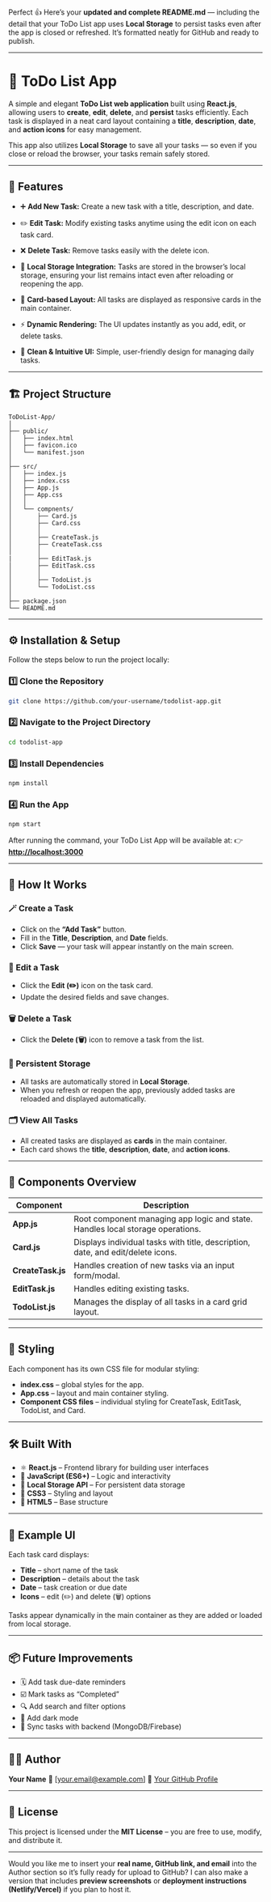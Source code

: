 Perfect 👍
Here’s your **updated and complete README.md** — including the detail that your ToDo List app uses **Local Storage** to persist tasks even after the app is closed or refreshed.
It’s formatted neatly for GitHub and ready to publish.

---

# 📝 ToDo List App

A simple and elegant **ToDo List web application** built using **React.js**, allowing users to **create**, **edit**, **delete**, and **persist** tasks efficiently. Each task is displayed in a neat card layout containing a **title**, **description**, **date**, and **action icons** for easy management.

This app also utilizes **Local Storage** to save all your tasks — so even if you close or reload the browser, your tasks remain safely stored.

---

## 🚀 Features

* ➕ **Add New Task:**
  Create a new task with a title, description, and date.

* ✏️ **Edit Task:**
  Modify existing tasks anytime using the edit icon on each task card.

* ❌ **Delete Task:**
  Remove tasks easily with the delete icon.

* 💾 **Local Storage Integration:**
  Tasks are stored in the browser’s local storage, ensuring your list remains intact even after reloading or reopening the app.

* 🧩 **Card-based Layout:**
  All tasks are displayed as responsive cards in the main container.

* ⚡ **Dynamic Rendering:**
  The UI updates instantly as you add, edit, or delete tasks.

* 🧼 **Clean & Intuitive UI:**
  Simple, user-friendly design for managing daily tasks.

---

## 🏗️ Project Structure

```
ToDoList-App/
│
├── public/
│   ├── index.html
│   ├── favicon.ico
│   └── manifest.json
│
├── src/
│   ├── index.js
│   ├── index.css
│   ├── App.js
│   ├── App.css
│   │
│   └── compnents/
│       ├── Card.js
│       ├── Card.css
│       │
│       ├── CreateTask.js
│       ├── CreateTask.css
│       │
|       ├── EditTask.js
│       ├── EditTask.css
│       │
│       ├── TodoList.js
│       └── TodoList.css
│
├── package.json
└── README.md
```

---

## ⚙️ Installation & Setup

Follow the steps below to run the project locally:

### 1️⃣ Clone the Repository

```bash
git clone https://github.com/your-username/todolist-app.git
```

### 2️⃣ Navigate to the Project Directory

```bash
cd todolist-app
```

### 3️⃣ Install Dependencies

```bash
npm install
```

### 4️⃣ Run the App

```bash
npm start
```

After running the command, your ToDo List App will be available at:
👉 **[http://localhost:3000](http://localhost:3000)**

---

## 🧠 How It Works

### 🪄 Create a Task

* Click on the **“Add Task”** button.
* Fill in the **Title**, **Description**, and **Date** fields.
* Click **Save** — your task will appear instantly on the main screen.

### 📝 Edit a Task

* Click the **Edit (✏️)** icon on the task card.
* Update the desired fields and save changes.

### 🗑️ Delete a Task

* Click the **Delete (🗑️)** icon to remove a task from the list.

### 💾 Persistent Storage

* All tasks are automatically stored in **Local Storage**.
* When you refresh or reopen the app, previously added tasks are reloaded and displayed automatically.

### 🗂️ View All Tasks

* All created tasks are displayed as **cards** in the main container.
* Each card shows the **title**, **description**, **date**, and **action icons**.

---

## 🧩 Components Overview

| Component         | Description                                                                     |
| ----------------- | ------------------------------------------------------------------------------- |
| **App.js**        | Root component managing app logic and state. Handles local storage operations.  |
| **Card.js**       | Displays individual tasks with title, description, date, and edit/delete icons. |
| **CreateTask.js** | Handles creation of new tasks via an input form/modal.                          |
| **EditTask.js**   | Handles editing existing tasks.                                                 |
| **TodoList.js**   | Manages the display of all tasks in a card grid layout.                         |

---

## 🎨 Styling

Each component has its own CSS file for modular styling:

* **index.css** – global styles for the app.
* **App.css** – layout and main container styling.
* **Component CSS files** – individual styling for CreateTask, EditTask, TodoList, and Card.

---

## 🛠️ Built With

* ⚛️ **React.js** – Frontend library for building user interfaces
* 🧰 **JavaScript (ES6+)** – Logic and interactivity
* 💾 **Local Storage API** – For persistent data storage
* 🎨 **CSS3** – Styling and layout
* 🧱 **HTML5** – Base structure

---

## 📸 Example UI

Each task card displays:

* **Title** – short name of the task
* **Description** – details about the task
* **Date** – task creation or due date
* **Icons** – edit (✏️) and delete (🗑️) options

Tasks appear dynamically in the main container as they are added or loaded from local storage.

---

## 📦 Future Improvements

* 🗓️ Add task due-date reminders
* ☑️ Mark tasks as “Completed”
* 🔍 Add search and filter options
* 🌙 Add dark mode
* 🔗 Sync tasks with backend (MongoDB/Firebase)

---

## 🧑‍💻 Author

**Your Name**
📧 [[your.email@example.com](mailto:your.email@example.com)]
🔗 [Your GitHub Profile](https://github.com/your-username)

---

## 🪪 License

This project is licensed under the **MIT License** – you are free to use, modify, and distribute it.

---

Would you like me to insert your **real name, GitHub link, and email** into the Author section so it’s fully ready for upload to GitHub? I can also make a version that includes **preview screenshots** or **deployment instructions (Netlify/Vercel)** if you plan to host it.

